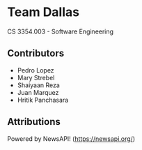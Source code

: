 # Team Dallas
CS 3354.003 - Software Engineering

## Contributors
* Pedro Lopez
* Mary Strebel
* Shaiyaan Reza
* Juan Marquez
* Hritik Panchasara

## Attributions
Powered by NewsAPI! (https://newsapi.org/)
